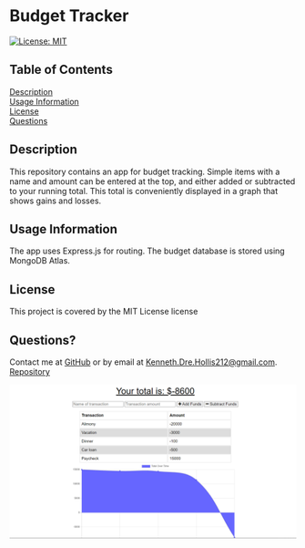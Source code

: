 
# Budget Tracker
[![License: MIT](https://img.shields.io/badge/License-MIT-yellow.svg)](https://opensource.org/licenses/MIT)
      
## Table of Contents

[Description](#description)<br>[Usage Information](#usageInfo)<br>[License](#license)<br>[Questions](#questions)


## Description<a id='description'></a>
This repository contains an app for budget tracking.  Simple items with a name and amount can be entered at the top, and either added or subtracted to your running total.  This total is conveniently displayed in a graph that shows gains and losses.  

## Usage Information<a id='usageInfo'></a>
The app uses Express.js for routing.  The budget database is stored using MongoDB Atlas.  

## License<a id='license'></a>
This project is covered by the MIT License license

## Questions?<a id='questions'></a>
Contact me at [GitHub](https://github.com/KennethHollis) or by email at <Kenneth.Dre.Hollis212@gmail.com>.<br>
[Repository](https://github.com/KennethHollis/Budget-Tracker)<br>

![Screenshot](/public/images/budget-tracker.png)

    